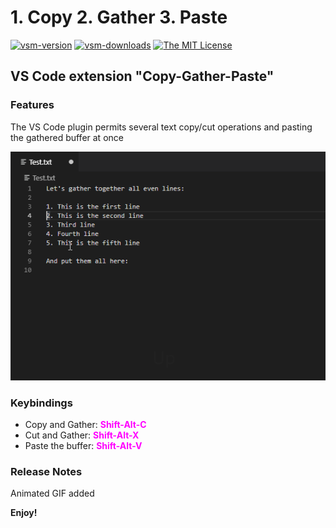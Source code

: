 # 1. Copy 2. Gather 3. Paste

[![vsm-version](https://img.shields.io/visual-studio-marketplace/v/SergeLamikhov.copy-gather-paste?style=flat-square&label=VS%20Marketplace&logo=visual-studio-code)](https://marketplace.visualstudio.com/items?itemName=SergeLamikhov.copy-gather-paste)
[![vsm-downloads](https://img.shields.io/visual-studio-marketplace/d/SergeLamikhov.copy-gather-paste?style=flat-square&label=downloads&logo=visual-studio-code)](https://marketplace.visualstudio.com/items?itemName=SergeLamikhov.copy-gather-paste)
[![The MIT License](https://img.shields.io/badge/license-MIT-orange.svg?style=flat-square)](http://opensource.org/licenses/MIT)

## VS Code extension "Copy-Gather-Paste"

### Features

The VS Code plugin permits several text copy/cut operations and pasting the gathered buffer at once

![alt text](CopyGatherPaste.gif)

### Keybindings

- Copy and Gather: <span style="color:magenta">__Shift-Alt-C__</span>
- Cut and Gather: <span style="color:magenta">__Shift-Alt-X__</span>
- Paste the buffer: <span style="color:magenta">__Shift-Alt-V__</span>

### Release Notes

Animated GIF added

**Enjoy!**
